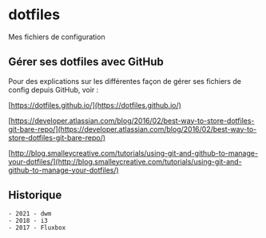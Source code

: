 # dotfiles

Mes fichiers de configuration

## Gérer ses dotfiles avec GitHub

Pour des explications sur les différentes façon de gérer ses fichiers de config depuis GitHub, voir :

[https://dotfiles.github.io/](https://dotfiles.github.io/)

[https://developer.atlassian.com/blog/2016/02/best-way-to-store-dotfiles-git-bare-repo/](https://developer.atlassian.com/blog/2016/02/best-way-to-store-dotfiles-git-bare-repo/)

[http://blog.smalleycreative.com/tutorials/using-git-and-github-to-manage-your-dotfiles/](http://blog.smalleycreative.com/tutorials/using-git-and-github-to-manage-your-dotfiles/)

## Historique

	- 2021 - dwm
	- 2018 - i3
	- 2017 - Fluxbox

